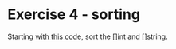 # Exercise 4 - sorting

Starting [with this code](https://go.dev/play/p/H_q75mpmHW), sort the []int and []string.